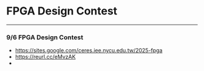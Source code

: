 # FPGA Design Contest

---
### 9/6 FPGA Design Contest


* https://sites.google.com/ceres.iee.nycu.edu.tw/2025-fpga
* https://reurl.cc/eMvzAK
* 
